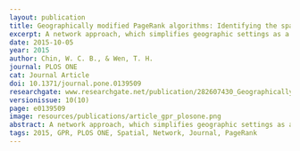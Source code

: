 ```yaml
---
layout: publication
title: Geographically modified PageRank algorithms: Identifying the spatial concentration of human movement in a geospatial network
excerpt: A network approach, which simplifies geographic settings as a form of nodes and links, emphasizes the connectivity and relationships of spatial features. Topological networks of spatial features are used to explore geographical connectivity and structures. The PageRank algorithm, a network metric, is often used to help identify important locations where people or automobiles concentrate in the geographical literature. However, geographic considerations, including proximity and location attractiveness, are ignored in most network metrics.
date: 2015-10-05
year: 2015
author: Chin, W. C. B., & Wen, T. H.
journal: PLOS ONE
cat: Journal Article
doi: 10.1371/journal.pone.0139509
researchgate: www.researchgate.net/publication/282607430_Geographically_Modified_PageRank_Algorithms_Identifying_the_Spatial_Concentration_of_Human_Movement_in_a_Geospatial_Network
versionissue: 10(10)
page: e0139509
image: resources/publications/article_gpr_plosone.png
abstract: A network approach, which simplifies geographic settings as a form of nodes and links, emphasizes the connectivity and relationships of spatial features. Topological networks of spatial features are used to explore geographical connectivity and structures. The PageRank algorithm, a network metric, is often used to help identify important locations where people or automobiles concentrate in the geographical literature. However, geographic considerations, including proximity and location attractiveness, are ignored in most network metrics. The objective of the present study is to propose two geographically modified PageRank algorithms—Distance-Decay PageRank (DDPR) and Geographical PageRank (GPR)—that incorporate geographic considerations into PageRank algorithms to identify the spatial concentration of human movement in a geospatial network. Our findings indicate that in both intercity and within-city settings the proposed algorithms more effectively capture the spatial locations where people reside than traditional commonly-used network metrics. In comparing location attractiveness and distance decay, we conclude that the concentration of human movement is largely determined by the distance decay. This implies that geographic proximity remains a key factor in human mobility.
tags: 2015, GPR, PLOS ONE, Spatial, Network, Journal, PageRank
---
```

